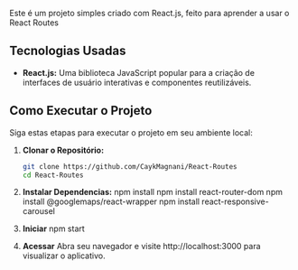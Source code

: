 Este é um projeto simples criado com React.js, feito para aprender a usar o React Routes

## Tecnologias Usadas

- **React.js:** Uma biblioteca JavaScript popular para a criação de interfaces de usuário interativas e componentes reutilizáveis.

## Como Executar o Projeto

Siga estas etapas para executar o projeto em seu ambiente local:

1. **Clonar o Repositório:**
   ```bash
   git clone https://github.com/CaykMagnani/React-Routes
   cd React-Routes

2. **Instalar Dependencias:**
    npm install
    npm install react-router-dom
    npm install @googlemaps/react-wrapper
    npm install react-responsive-carousel

3. **Iniciar**
    npm start

4. **Acessar**
    Abra seu navegador e visite http://localhost:3000 para visualizar o aplicativo.